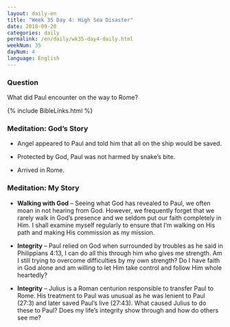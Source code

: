 ```yaml
---
layout: daily-en
title: "Week 35 Day 4: High Sea Disaster"
date: 2018-09-20 
categories: daily
permalink: /en/daily/wk35-day4-daily.html
weekNum: 35
dayNum: 4
language: English
---
```


### Question     
What did Paul encounter on the way to Rome?

{% include BibleLinks.html %} 

### Meditation: God’s Story   
+ Angel appeared to Paul and told him that all on the ship would be saved. 

+ Protected by God, Paul was not harmed by snake’s bite. 

+ Arrived in Rome.  

### Meditation: My Story   
+ **Walking with God** – Seeing what God has revealed to Paul, we often moan in not hearing from God. However, we frequently forget that we rarely walk in God’s presence and we seldom put our faith completely in Him. I shall examine myself regularly to ensure that I’m walking on His path and making His commission as my mission.  

+ **Integrity** – Paul relied on God when surrounded by troubles as he said in Philippians 4:13, I can do all this through him who gives me strength. Am I still trying to overcome difficulties by my own strength? Do I have faith in God alone and am willing to let Him take control and follow Him whole heartedly? 

+ **Integrity** – Julius is a Roman centurion responsible to transfer Paul to Rome. His treatment to Paul was unusual as he was lenient to Paul (27:3) and later saved Paul’s live (27:43). What caused Julius to do these to Paul? Does my life’s integrity show through and how do others see me? 
